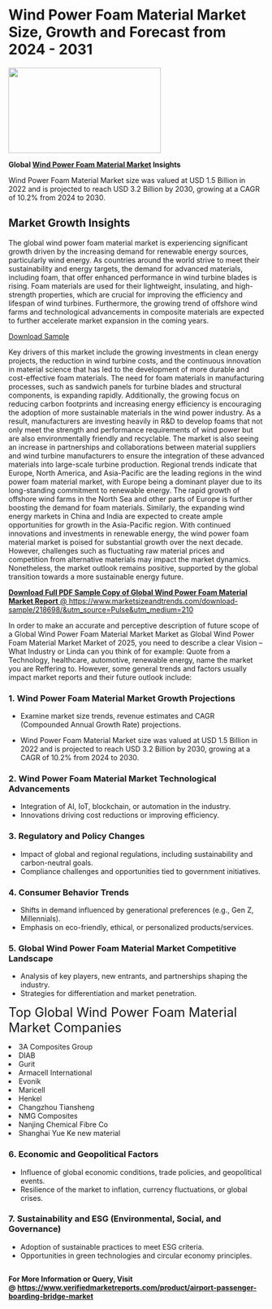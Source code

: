 <H1>Wind Power Foam Material Market Size, Growth and Forecast from 2024 - 2031</H1><img class="aligncenter size-medium wp-image-584254" src="https://thirdeyenews.in/wp-content/uploads/2024/09/Global-Market-Research-300x168.jpeg" alt="" width="300" height="168" /><p><strong>Global&nbsp;<a href="https://www.marketsizeandtrends.com/download-sample/218698/&amp;utm_source=Pulse&amp;utm_medium=210">Wind Power Foam Material Market</a> Insights</strong></p><p>Wind Power Foam Material Market size was valued at USD 1.5 Billion in 2022 and is projected to reach USD 3.2 Billion by 2030, growing at a CAGR of 10.2% from 2024 to 2030.</p><p><h2>Market Growth Insights</h2> <p>The global wind power foam material market is experiencing significant growth driven by the increasing demand for renewable energy sources, particularly wind energy. As countries around the world strive to meet their sustainability and energy targets, the demand for advanced materials, including foam, that offer enhanced performance in wind turbine blades is rising. Foam materials are used for their lightweight, insulating, and high-strength properties, which are crucial for improving the efficiency and lifespan of wind turbines. Furthermore, the growing trend of offshore wind farms and technological advancements in composite materials are expected to further accelerate market expansion in the coming years.</p> <p><a href="#">Download Sample</a></p> <p>Key drivers of this market include the growing investments in clean energy projects, the reduction in wind turbine costs, and the continuous innovation in material science that has led to the development of more durable and cost-effective foam materials. The need for foam materials in manufacturing processes, such as sandwich panels for turbine blades and structural components, is expanding rapidly. Additionally, the growing focus on reducing carbon footprints and increasing energy efficiency is encouraging the adoption of more sustainable materials in the wind power industry. As a result, manufacturers are investing heavily in R&D to develop foams that not only meet the strength and performance requirements of wind power but are also environmentally friendly and recyclable. The market is also seeing an increase in partnerships and collaborations between material suppliers and wind turbine manufacturers to ensure the integration of these advanced materials into large-scale turbine production. Regional trends indicate that Europe, North America, and Asia-Pacific are the leading regions in the wind power foam material market, with Europe being a dominant player due to its long-standing commitment to renewable energy. The rapid growth of offshore wind farms in the North Sea and other parts of Europe is further boosting the demand for foam materials. Similarly, the expanding wind energy markets in China and India are expected to create ample opportunities for growth in the Asia-Pacific region. With continued innovations and investments in renewable energy, the wind power foam material market is poised for substantial growth over the next decade. However, challenges such as fluctuating raw material prices and competition from alternative materials may impact the market dynamics. Nonetheless, the market outlook remains positive, supported by the global transition towards a more sustainable energy future.</p> <p><a href="#"></p><p><span class=""><strong>Download Full PDF Sample Copy of Global Wind Power Foam Material Market Report</strong> @ <a href="https://www.marketsizeandtrends.com/download-sample/218698/&amp;utm_source=Pulse&amp;utm_medium=210" target="_blank">https://www.marketsizeandtrends.com/download-sample/218698/&amp;utm_source=Pulse&amp;utm_medium=210</a></span></p><p>In order to make an accurate and perceptive description of future scope of a Global&nbsp;Wind Power Foam Material Market Market as Global&nbsp;Wind Power Foam Material Market Market of 2025, you need to describe a clear Vision &ndash; What Industry or Linda can you think of for example: Quote from a Technology, healthcare, automotive, renewable energy, name the market you are Reffering to. However, some general trends and factors usually impact market reports and their future outlook include:</p><h3>1.&nbsp;<strong>Wind Power Foam Material Market Growth Projections</strong></h3><ul><li>Examine market size trends, revenue estimates and CAGR (Compounded Annual Growth Rate) projections.</li><li><p>Wind Power Foam Material Market size was valued at USD 1.5 Billion in 2022 and is projected to reach USD 3.2 Billion by 2030, growing at a CAGR of 10.2% from 2024 to 2030.</p></li></ul><h3>2.&nbsp;<strong>Wind Power Foam Material Market Technological Advancements</strong></h3><ul><li>Integration of AI, IoT, blockchain, or automation in the industry.</li><li>Innovations driving cost reductions or improving efficiency.</li></ul><h3>3.&nbsp;<strong>Regulatory and Policy Changes</strong></h3><ul><li>Impact of global and regional regulations, including sustainability and carbon-neutral goals.</li><li>Compliance challenges and opportunities tied to government initiatives.</li></ul><h3>4.&nbsp;<strong>Consumer Behavior Trends</strong></h3><ul><li>Shifts in demand influenced by generational preferences (e.g., Gen Z, Millennials).</li><li>Emphasis on eco-friendly, ethical, or personalized products/services.</li></ul><h3>5.&nbsp;<strong>Global Wind Power Foam Material Market Competitive Landscape</strong></h3><ul><li>Analysis of key players, new entrants, and partnerships shaping the industry.</li><li>Strategies for differentiation and market penetration.</li></ul><p data-pm-slice="1 1 []"><span style="color: inherit; font-family: inherit; font-size: 25px;">Top Global Wind Power Foam Material Market Companies</span></p><div class="" data-test-id=""><p><li>3A Composites Group</li><li> DIAB</li><li> Gurit</li><li> Armacell International</li><li> Evonik</li><li> Maricell</li><li> Henkel</li><li> Changzhou Tiansheng</li><li> NMG Composites</li><li> Nanjing Chemical Fibre Co</li><li> Shanghai Yue Ke new material</li></p></div><h3>6.&nbsp;<strong>Economic and Geopolitical Factors</strong></h3><ul><li>Influence of global economic conditions, trade policies, and geopolitical events.</li><li>Resilience of the market to inflation, currency fluctuations, or global crises.</li></ul><h3>7.&nbsp;<strong>Sustainability and ESG (Environmental, Social, and Governance)</strong></h3><ul><li>Adoption of sustainable practices to meet ESG criteria.</li><li>Opportunities in green technologies and circular economy principles.</li></ul><h2><strong style="font-size: 14px;">For More Information or Query, Visit @&nbsp;</strong><a style="background-color: #ffffff; font-size: 14px;" href="https://www.marketsizeandtrends.com/report/wind-power-foam-material-market/" target="_blank">https://www.verifiedmarketreports.com/product/airport-passenger-boarding-bridge-market</a></h2>
